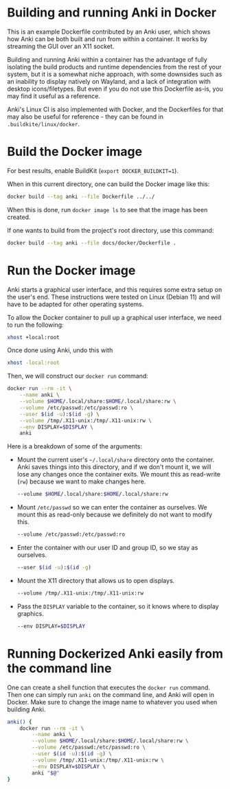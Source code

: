 # Building and running Anki in Docker

This is an example Dockerfile contributed by an Anki user, which shows how Anki
can be both built and run from within a container. It works by streaming the GUI
over an X11 socket.

Building and running Anki within a container has the advantage of fully isolating
the build products and runtime dependencies from the rest of your system, but it is
a somewhat niche approach, with some downsides such as an inability to display natively
on Wayland, and a lack of integration with desktop icons/filetypes. But even if you
do not use this Dockerfile as-is, you may find it useful as a reference.

Anki's Linux CI is also implemented with Docker, and the Dockerfiles for that may
also be useful for reference - they can be found in `.buildkite/linux/docker`.

# Build the Docker image

For best results, enable BuildKit (`export DOCKER_BUILDKIT=1`).

When in this current directory, one can build the Docker image like this:

```bash
docker build --tag anki --file Dockerfile ../../
```

When this is done, run `docker image ls` to see that the image has been created.

If one wants to build from the project's root directory, use this command:

```bash
docker build --tag anki --file docs/docker/Dockerfile .
```

# Run the Docker image

Anki starts a graphical user interface, and this requires some extra setup on the user's
end. These instructions were tested on Linux (Debian 11) and will have to be adapted for
other operating systems.

To allow the Docker container to pull up a graphical user interface, we need to run the
following:

```bash
xhost +local:root
```

Once done using Anki, undo this with

```bash
xhost -local:root
```

Then, we will construct our `docker run` command:

```bash
docker run --rm -it \
    --name anki \
    --volume $HOME/.local/share:$HOME/.local/share:rw \
    --volume /etc/passwd:/etc/passwd:ro \
    --user $(id -u):$(id -g) \
    --volume /tmp/.X11-unix:/tmp/.X11-unix:rw \
    --env DISPLAY=$DISPLAY \
    anki
```

Here is a breakdown of some of the arguments:

-   Mount the current user's `~/.local/share` directory onto the container. Anki saves things
    into this directory, and if we don't mount it, we will lose any changes once the
    container exits. We mount this as read-write (`rw`) because we want to make changes here.

    ```bash
    --volume $HOME/.local/share:$HOME/.local/share:rw
    ```

-   Mount `/etc/passwd` so we can enter the container as ourselves. We mount this as
    read-only because we definitely do not want to modify this.

    ```bash
    --volume /etc/passwd:/etc/passwd:ro
    ```

-   Enter the container with our user ID and group ID, so we stay as ourselves.

    ```bash
    --user $(id -u):$(id -g)
    ```

-   Mount the X11 directory that allows us to open displays.

    ```bash
    --volume /tmp/.X11-unix:/tmp/.X11-unix:rw
    ```

-   Pass the `DISPLAY` variable to the container, so it knows where to display graphics.

    ```bash
    --env DISPLAY=$DISPLAY
    ```

# Running Dockerized Anki easily from the command line

One can create a shell function that executes the `docker run` command. Then one can
simply run `anki` on the command line, and Anki will open in Docker. Make sure to change
the image name to whatever you used when building Anki.

```bash
anki() {
    docker run --rm -it \
        --name anki \
        --volume $HOME/.local/share:$HOME/.local/share:rw \
        --volume /etc/passwd:/etc/passwd:ro \
        --user $(id -u):$(id -g) \
        --volume /tmp/.X11-unix:/tmp/.X11-unix:rw \
        --env DISPLAY=$DISPLAY \
        anki "$@"
}
```
